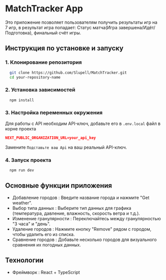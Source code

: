 # MatchTracker App

Это приложение позволяет пользователям получить результаты игр на 7 игр, в результат игра попадает: Статус матча(Игра завершена/Идёт/Подготовка), финальный счёт игры.

## Инструкция по установке и запуску

### 1. Клонирование репозитория

```bash
  git clone https://github.com/Slupell/MatchTracker.git
  cd your-repository-name
```

### 2. Установка зависимостей

```bash
  npm install
```

### 3. Настройка переменных окружения

Для работы с API необходим API-ключ, добавьте его в `.env.local` файл в корне проекта

```json
NEXT_PUBLIC_ORGANIZATION_URL=your_api_key
```

Замените `Подставьте ваш Api` на ваш реальный API-ключ.

### 4. Запуск проекта

```bash
  npm run dev
```

## Основные функции приложения

- Добавление городов : Введите название города и нажмите "Get weather".
- Выбор типа данных : Выберите тип данных для графика (температура, давление, влажность, скорость ветра и т.д.).
- Изменение гранулярности : Переключайтесь между гранулярностью "3 часа" и "день".
- Удаление городов : Нажмите кнопку "Remove" рядом с городом, чтобы удалить его из списка.
- Сравнение городов : Добавьте несколько городов для визуального сравнения их погодных данных.

## Технологии

- Фреймворк : React + TypeScript
